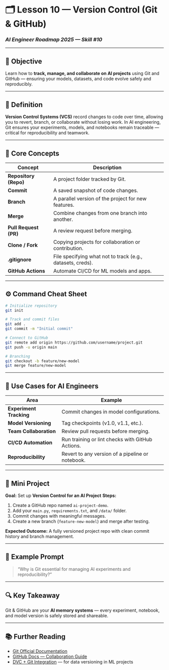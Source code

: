 # 🗂️ Lesson 10 — Version Control (Git & GitHub)

### *AI Engineer Roadmap 2025 — Skill #10*

---

## 🎯 Objective

Learn how to **track, manage, and collaborate on AI projects** using Git and GitHub — ensuring your models, datasets, and code evolve safely and reproducibly.

---

## 🧩 Definition

**Version Control Systems (VCS)** record changes to code over time, allowing you to revert, branch, or collaborate without losing work.
In AI engineering, Git ensures your experiments, models, and notebooks remain traceable — critical for reproducibility and teamwork.

---

## 🧠 Core Concepts

| Concept               | Description                                                |
| --------------------- | ---------------------------------------------------------- |
| **Repository (Repo)** | A project folder tracked by Git.                           |
| **Commit**            | A saved snapshot of code changes.                          |
| **Branch**            | A parallel version of the project for new features.        |
| **Merge**             | Combine changes from one branch into another.              |
| **Pull Request (PR)** | A review request before merging.                           |
| **Clone / Fork**      | Copying projects for collaboration or contribution.        |
| **.gitignore**        | File specifying what not to track (e.g., datasets, creds). |
| **GitHub Actions**    | Automate CI/CD for ML models and apps.                     |

---

## ⚙️ Command Cheat Sheet

```bash
# Initialize repository
git init

# Track and commit files
git add .
git commit -m "Initial commit"

# Connect to GitHub
git remote add origin https://github.com/username/project.git
git push -u origin main

# Branching
git checkout -b feature/new-model
git merge feature/new-model
```

---

## 🧱 Use Cases for AI Engineers

| Area                    | Example                                          |
| ----------------------- | ------------------------------------------------ |
| **Experiment Tracking** | Commit changes in model configurations.          |
| **Model Versioning**    | Tag checkpoints (v1.0, v1.1, etc.).              |
| **Team Collaboration**  | Review pull requests before merging.             |
| **CI/CD Automation**    | Run training or lint checks with GitHub Actions. |
| **Reproducibility**     | Revert to any version of a pipeline or notebook. |

---

## 📘 Mini Project

**Goal:** Set up **Version Control for an AI Project**
**Steps:**

1. Create a GitHub repo named `ai-project-demo`.
2. Add your `main.py`, `requirements.txt`, and `/data/` folder.
3. Commit changes with meaningful messages.
4. Create a new branch (`feature-new-model`) and merge after testing.

**Expected Outcome:**
A fully versioned project repo with clean commit history and branch management.

---

## 🧠 Example Prompt

> “Why is Git essential for managing AI experiments and reproducibility?”

---

## 🔍 Key Takeaway

Git & GitHub are your **AI memory systems** — every experiment, notebook, and model version is safely stored and shareable.

---

## 📚 Further Reading

* [Git Official Documentation](https://git-scm.com/doc)
* [GitHub Docs — Collaboration Guide](https://docs.github.com/en/get-started/quickstart)
* [DVC + Git Integration](https://dvc.org/doc/start) — for data versioning in ML projects